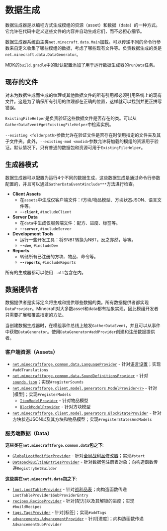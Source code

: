 数据生成
========

数据生成器是以编程方式生成模组的资源（asset）和数据（data）的一种方式。它允许在代码中定义这些文件的内容并自动生成它们，而不必担心细节。

数据生成器系统由主类`net.minecraft.data.Main`加载。可以传递不同的命令行参数来自定义收集了哪些模组的数据，考虑了哪些现有文件等。负责数据生成的类是`net.minecraft.data.DataGenerator`。

MDK的`build.gradle`中的默认配置添加了用于运行数据生成器的`runData`任务。

现存的文件
---------
对未为数据生成而生成的纹理或其他数据文件的所有引用都必须引用系统上的现有文件。这是为了确保所有引用的纹理都在正确的位置，这样就可以找到并更正拼写错误。

`ExistingFileHelper`是负责验证这些数据文件是否存在的类。可以从`GatherDataEvent#getExistingFileHelper`中检索实例。

`--existing <folderpath>`参数允许在验证文件是否存在时使用指定的文件夹及其子文件夹。此外，`--existing-mod <modid>`参数允许将加载的模组的资源用于验证。默认情况下，只有普通的数据包和资源可用于`ExistingFileHelper`。

生成器模式
---------

数据生成器可以配置为运行4个不同的数据生成，这些数据生成是通过命令行参数配置的，并且可以通过`GatherDataEvent#include***`方法进行检查。

* __Client Assets__
  * 在`assets`中生成仅客户端文件：f方块/物品模型、方块状态JSON、语言文件等。
  * __`--client`__, `#includeClient`
* __Server Data__
  * 在`data`中生成仅服务端文件：配方、进度、标签等。
  * __`--server`__, `#includeServer`
* __Development Tools__
  * 运行一些开发工具：将SNBT转换为NBT，反之亦然，等等。
  * __`--dev`__, `#includeDev`
* __Reports__
  * 转储所有已注册的方块、物品、命令等。
  * __`--reports`__, `#includeReports`

所有的生成器都可以使用`--all`包含在内。

数据提供者
---------

数据提供者是实际定义将生成和提供哪些数据的类。所有数据提供者都实现`DataProvider`。Minecraft对大多数asset和data都有抽象实现，因此模组开发者只需要扩展和覆盖指定的方法。

当创建数据生成器时，在模组事件总线上触发`GatherDataEvent`，并且可以从事件中获取`DataGenerator`。使用`DataGenerator#addProvider`创建和注册数据提供者。

### 客户端资源（Assets）
* [`net.minecraftforge.common.data.LanguageProvider`][langgen] - 针对[语言设置][lang]；实现`#addTranslations`
* [`net.minecraftforge.common.data.SoundDefinitionsProvider`][soundgen] - 针对[`sounds.json`][sounds]；实现`#registerSounds`
* [`net.minecraftforge.client.model.generators.ModelProvider<?>`][modelgen] - 针对[模型]；实现`#registerModels`
    * [`ItemModelProvider`][itemmodelgen] - 针对物品模型
    * [`BlockModelProvider`][blockmodelgen] - 针对方块模型
* [`net.minecraftforge.client.model.generators.BlockStateProvider`][blockstategen] - 针对方块状态JSON以及其方块和物品模型；实现`#registerStatesAndModels`

### 服务端数据（Data）

**这些类在`net.minecraftforge.common.data`包之下**:

* [`GlobalLootModifierProvider`][glmgen] - 针对[全局战利品修改器][glm]；实现`#start`
* [`DatapackBuiltinEntriesProvider`][datapackregistriesgen] - 针对数据包注册表对象；向构造函数传递`RegistrySetBuilder`

**这些类在`net.minecraft.data`包之下**:

* [`loot.LootTableProvider`][loottablegen] - 针对[战利品表][loottable]；向构造函数传递`LootTableProvider$SubProviderEntry`
* [`recipes.RecipeProvider`][recipegen] - 针对[配方]以及其解锁的进度；实现`#buildRecipes`
* [`tags.TagsProvider`][taggen] - 针对[标签]；实现`#addTags`
* [`advancements.AdvancementProvider`][advgen] - 针对[进度]；向构造函数传递`AdvancementSubProvider`

[langgen]: ./client/localization.md
[lang]: https://minecraft.wiki/w/Language
[soundgen]: ./client/sounds.md
[sounds]: https://minecraft.wiki/w/Sounds.json
[modelgen]: ./client/modelproviders.md
[models]: ../resources/client/models/index.md
[itemmodelgen]: ./client/modelproviders.md#itemmodelprovider
[blockmodelgen]: ./client/modelproviders.md#blockmodelprovider
[blockstategen]: ./client/modelproviders.md#block-state-provider
[glmgen]: ./server/glm.md
[glm]: ../resources/server/glm.md
[datapackregistriesgen]: ./server/datapackregistries.md
[loottablegen]: ./server/loottables.md
[loottable]: ../resources/server/loottables.md
[recipegen]: ./server/recipes.md
[recipes]: ../resources/server/recipes/index.md
[taggen]: ./server/tags.md
[tags]: ../resources/server/tags.md
[advgen]: ./server/advancements.md
[advancements]: ../resources/server/advancements.md
